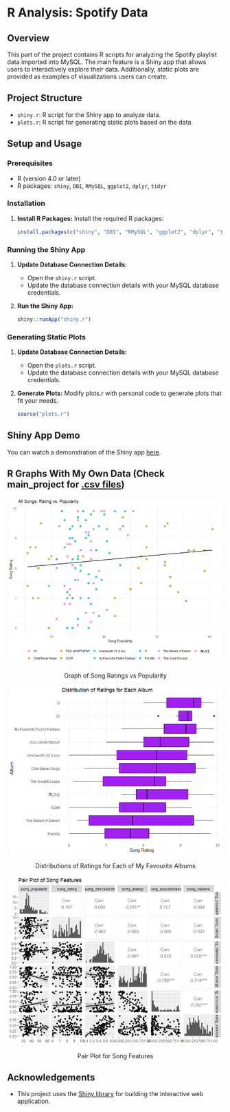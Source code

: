 # R Analysis: Spotify Data

## Overview
This part of the project contains R scripts for analyzing the Spotify playlist data imported into MySQL. The main feature is a Shiny app that allows users to interactively explore their data. Additionally, static plots are provided as examples of visualizations users can create.

## Project Structure
- `shiny.r`: R script for the Shiny app to analyze data.
- `plots.r`: R script for generating static plots based on the data.

## Setup and Usage
### Prerequisites
- R (version 4.0 or later)
- R packages: `shiny`, `DBI`, `RMySQL`, `ggplot2`, `dplyr`, `tidyr`

### Installation
1. **Install R Packages:**
   Install the required R packages:
    ```r
    install.packages(c("shiny", "DBI", "RMySQL", "ggplot2", "dplyr", "tidyr"))
    ```

### Running the Shiny App
1. **Update Database Connection Details:**
   - Open the `shiny.r` script.
   - Update the database connection details with your MySQL database credentials.

2. **Run the Shiny App:**
    ```r
    shiny::runApp("shiny.r")
    ```

### Generating Static Plots
1. **Update Database Connection Details:**
   - Open the `plots.r` script.
   - Update the database connection details with your MySQL database credentials.

2. **Generate Plots:**
   Modify plots.r with personal code to generate plots that fit your needs.
    
    ```r
    source("plots.r")
    ```
## Shiny App Demo
You can watch a demonstration of the Shiny app [here](./shiny_app_demo.mp4).

## R Graphs With My Own Data (Check main_project for [.csv files](../main_project/examples))

<div align="center">
  <img src="./examples/plot1.png" alt="Plot 1" width="600">
  <p>Graph of Song Ratings vs Popularity</p>

  <img src="./examples/plot2.png" alt="Plot 2" width="600">
  <p>Distributions of Ratings for Each of My Favourite Albums</p>

  <img src="./examples/plot3.png" alt="Plot 3" width="600">
  <p>Pair Plot for Song Features</p>
</div>

## Acknowledgements
- This project uses the [Shiny library](https://shiny.rstudio.com/) for building the interactive web application.
